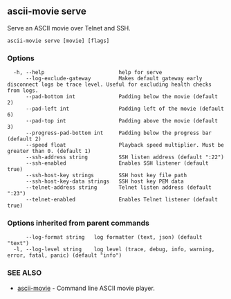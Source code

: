 ## ascii-movie serve

Serve an ASCII movie over Telnet and SSH.

```
ascii-movie serve [movie] [flags]
```

### Options

```
  -h, --help                        help for serve
      --log-exclude-gateway         Makes default gateway early disconnect logs be trace level. Useful for excluding health checks from logs.
      --pad-bottom int              Padding below the movie (default 2)
      --pad-left int                Padding left of the movie (default 6)
      --pad-top int                 Padding above the movie (default 3)
      --progress-pad-bottom int     Padding below the progress bar (default 2)
      --speed float                 Playback speed multiplier. Must be greater than 0. (default 1)
      --ssh-address string          SSH listen address (default ":22")
      --ssh-enabled                 Enables SSH listener (default true)
      --ssh-host-key strings        SSH host key file path
      --ssh-host-key-data strings   SSH host key PEM data
      --telnet-address string       Telnet listen address (default ":23")
      --telnet-enabled              Enables Telnet listener (default true)
```

### Options inherited from parent commands

```
      --log-format string   log formatter (text, json) (default "text")
  -l, --log-level string    log level (trace, debug, info, warning, error, fatal, panic) (default "info")
```

### SEE ALSO

* [ascii-movie](ascii-movie.md)	 - Command line ASCII movie player.

